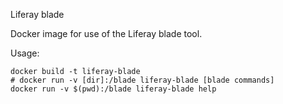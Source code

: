 Liferay blade

Docker image for use of the Liferay blade tool.

Usage:
```shell script
docker build -t liferay-blade
# docker run -v [dir]:/blade liferay-blade [blade commands]
docker run -v $(pwd):/blade liferay-blade help
```
